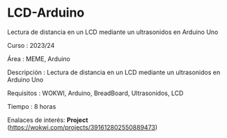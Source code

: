 # LCD-Arduino
Lectura de distancia en un LCD mediante un ultrasonidos en Arduino Uno

Curso       : 2023/24

Área        : MEME, Arduino

Descripción : Lectura de distancia en un LCD mediante un ultrasonidos en Arduino Uno

Requisitos  : WOKWI, Arduino, BreadBoard, Ultrasonidos, LCD

Tiempo      : 8 horas

Enalaces de interés: **Project** (https://wokwi.com/projects/391612802550889473)


